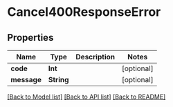 # Cancel400ResponseError

## Properties
Name | Type | Description | Notes
------------ | ------------- | ------------- | -------------
**code** | **Int** |  | [optional] 
**message** | **String** |  | [optional] 

[[Back to Model list]](../README.md#models) [[Back to API list]](../README.md#api-endpoints) [[Back to README]](../README.md)


